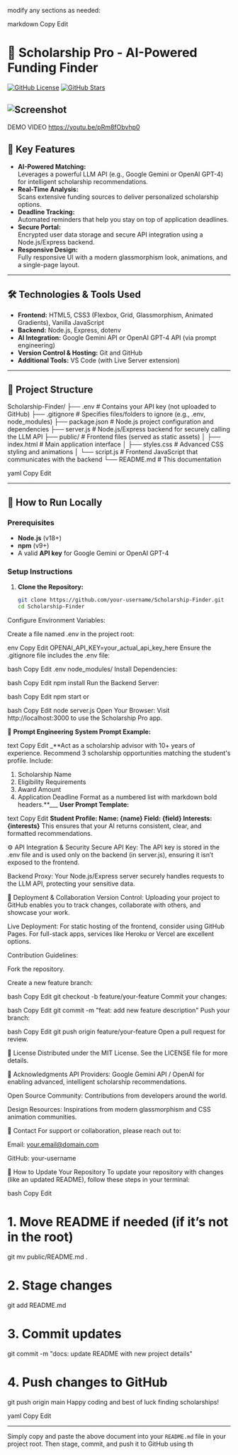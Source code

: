 modify any sections as needed:

markdown
Copy
Edit
# 🚀 Scholarship Pro - AI-Powered Funding Finder

[![GitHub License](https://img.shields.io/github/license/pkunakachiri2001/Scholarship-Finder)](LICENSE)
[![GitHub Stars](https://img.shields.io/github/stars/pkunakachiri2001/Scholarship-Finder)](https://github.com/pkunakachiri2001/Scholarship-Finder/stargazers)

![Screenshot](https://user-images.githubusercontent.com/.../screen1.png)
---
DEMO VIDEO
https://youtu.be/pRm8fObvhp0
## 📌 Key Features
- **AI-Powered Matching:**  
  Leverages a powerful LLM API (e.g., Google Gemini or OpenAI GPT-4) for intelligent scholarship recommendations.
- **Real-Time Analysis:**  
  Scans extensive funding sources to deliver personalized scholarship options.
- **Deadline Tracking:**  
  Automated reminders that help you stay on top of application deadlines.
- **Secure Portal:**  
  Encrypted user data storage and secure API integration using a Node.js/Express backend.
- **Responsive Design:**  
  Fully responsive UI with a modern glassmorphism look, animations, and a single-page layout.

---

## 🛠️ Technologies & Tools Used
- **Frontend:** HTML5, CSS3 (Flexbox, Grid, Glassmorphism, Animated Gradients), Vanilla JavaScript  
- **Backend:** Node.js, Express, dotenv  
- **AI Integration:** Google Gemini API or OpenAI GPT-4 API (via prompt engineering)  
- **Version Control & Hosting:** Git and GitHub  
- **Additional Tools:** VS Code (with Live Server extension)

---

## 📂 Project Structure
Scholarship-Finder/ ├── .env # Contains your API key (not uploaded to GitHub) ├── .gitignore # Specifies files/folders to ignore (e.g., .env, node_modules) ├── package.json # Node.js project configuration and dependencies ├── server.js # Node.js/Express backend for securely calling the LLM API ├── public/ # Frontend files (served as static assets) │ ├── index.html # Main application interface │ ├── styles.css # Advanced CSS styling and animations │ └── script.js # Frontend JavaScript that communicates with the backend └── README.md # This documentation

yaml
Copy
Edit

---

## 🚀 How to Run Locally

### Prerequisites
- **Node.js** (v18+)
- **npm** (v9+)
- A valid **API key** for Google Gemini or OpenAI GPT-4

### Setup Instructions
1. **Clone the Repository:**
   ```bash
   git clone https://github.com/your-username/Scholarship-Finder.git
   cd Scholarship-Finder
Configure Environment Variables:

Create a file named .env in the project root:

env
Copy
Edit
OPENAI_API_KEY=your_actual_api_key_here
Ensure the .gitignore file includes the .env file:

bash
Copy
Edit
.env
node_modules/
Install Dependencies:

bash
Copy
Edit
npm install
Run the Backend Server:

bash
Copy
Edit
npm start
or

bash
Copy
Edit
node server.js
Open Your Browser: Visit http://localhost:3000 to use the Scholarship Pro app.

🤖 **Prompt Engineering**
**System Prompt Example:**

text
Copy
Edit
_**Act as a scholarship advisor with 10+ years of experience. Recommend 3 scholarship opportunities matching the student's profile. Include:
1. Scholarship Name
2. Eligibility Requirements
3. Award Amount
4. Application Deadline
Format as a numbered list with markdown bold headers.**___
**User Prompt Template:**

text
Copy
Edit
**Student Profile:
Name: {name}
Field: {field}
Interests: {interests}**
This ensures that your AI returns consistent, clear, and formatted recommendations.

⚙️ API Integration & Security
Secure API Key:
The API key is stored in the .env file and is used only on the backend (in server.js), ensuring it isn’t exposed to the frontend.

Backend Proxy:
Your Node.js/Express server securely handles requests to the LLM API, protecting your sensitive data.

📢 Deployment & Collaboration
Version Control:
Uploading your project to GitHub enables you to track changes, collaborate with others, and showcase your work.

Live Deployment:
For static hosting of the frontend, consider using GitHub Pages. For full-stack apps, services like Heroku or Vercel are excellent options.

Contribution Guidelines:

Fork the repository.

Create a new feature branch:

bash
Copy
Edit
git checkout -b feature/your-feature
Commit your changes:

bash
Copy
Edit
git commit -m "feat: add new feature description"
Push your branch:

bash
Copy
Edit
git push origin feature/your-feature
Open a pull request for review.

📄 License
Distributed under the MIT License. See the LICENSE file for more details.

🙏 Acknowledgments
API Providers: Google Gemini API / OpenAI for enabling advanced, intelligent scholarship recommendations.

Open Source Community: Contributions from developers around the world.

Design Resources: Inspirations from modern glassmorphism and CSS animation communities.

📧 Contact
For support or collaboration, please reach out to:

Email: your.email@domain.com

GitHub: your-username

📢 How to Update Your Repository
To update your repository with changes (like an updated README), follow these steps in your terminal:

bash
Copy
Edit
# 1. Move README if needed (if it’s not in the root)
git mv public/README.md .

# 2. Stage changes
git add README.md

# 3. Commit updates
git commit -m "docs: update README with new project details"

# 4. Push changes to GitHub
git push origin main
Happy coding and best of luck finding scholarships!

yaml
Copy
Edit

---

Simply copy and paste the above document into your `README.md` file in your project root. Then stage, commit, and push it to GitHub using th
